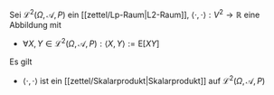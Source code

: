 Sei $\mathcal{L}^2(\Omega, \mathcal{A}, P)$ ein [[zettel/Lp-Raum|L2-Raum]], $\langle \cdot, \cdot \rangle : V^2 \to \mathbb{R}$ eine Abbildung mit
- $\forall X, Y \in \mathcal{L}^2(\Omega, \mathcal{A}, P) : \langle X, Y \rangle := \text{E}[XY]$

Es gilt
- $\langle \cdot, \cdot \rangle$ ist ein [[zettel/Skalarprodukt|Skalarprodukt]] auf $\mathcal{L}^2(\Omega, \mathcal{A}, P)$